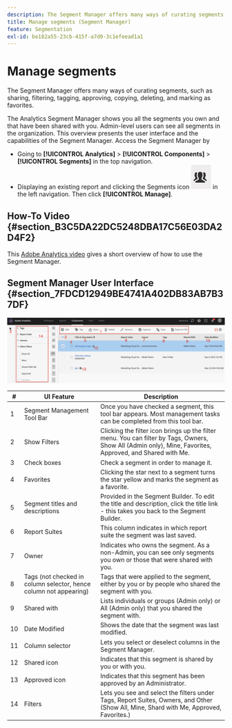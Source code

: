 ```yaml
---
description: The Segment Manager offers many ways of curating segments, such as sharing, filtering, tagging, approving, copying, deleting, and marking as favorites.
title: Manage segments (Segment Manager)
feature: Segmentation
exl-id: be182a55-23cb-415f-a7d0-3c1efeead1a1
---
```

# Manage segments

The Segment Manager offers many ways of curating segments, such as sharing, filtering, tagging, approving, copying, deleting, and marking as favorites.

The Analytics Segment Manager shows you all the segments you own and that have been shared with you. Admin-level users can see all segments in the organization. This overview presents the user interface and the capabilities of the Segment Manager. Access the Segment Manager by

* Going to **[!UICONTROL Analytics]** > **[!UICONTROL Components]** > **[!UICONTROL Segments]** in the top navigation.
* Displaying an existing report and clicking the Segments icon  ![](assets/segment_icon.png) in the left navigation. Then click **[!UICONTROL Manage]**.

## How-To Video {#section_B3C5DA22DC5248DBA17C56E03DA2D4F2}

This [Adobe Analytics video](https://experienceleague.adobe.com/docs/analytics-learn/tutorials/components/segmentation/segment-management-and-sharing.html) gives a short overview of how to use the Segment Manager.

## Segment Manager User Interface {#section_7FDCD12949BE4741A402DB83AB7B37DF}

![](assets/segment_manager_ui.png)

|  #  | UI Feature  | Description  |
|---|---|---|
|  1  | Segment Management Tool Bar  | Once you have checked a segment, this tool bar appears. Most management tasks can be completed from this tool bar.  |
|  2  | Show Filters  | Clicking the filter icon brings up the filter menu. You can filter by Tags, Owners, Show All (Admin only), Mine, Favorites, Approved, and Shared with Me.  |
|  3  | Check boxes  | Check a segment in order to manage it.  |
|  4  | Favorites  | Clicking the star next to a segment turns the star yellow and marks the segment as a favorite.  |
|  5  | Segment titles and descriptions  | Provided in the Segment Builder. To edit the title and description, click the title link - this takes you back to the Segment Builder.  |
|  6  | Report Suites  | This column indicates in which report suite the segment was last saved.  |
|  7  | Owner  | Indicates who owns the segment. As a non-Admin, you can see only segments you own or those that were shared with you.  |
|  8  | Tags (not checked in column selector, hence column not appearing)  | Tags that were applied to the segment, either by you or by people who shared the segment with you.  |
|  9  | Shared with  | Lists individuals or groups (Admin only) or All (Admin only) that you shared the segment with.  |
|  10  | Date Modified  | Shows the date that the segment was last modified.  |
|  11  | Column selector  | Lets you select or deselect columns in the Segment Manager.  |
|  12  | Shared icon  | Indicates that this segment is shared by you or with you.  |
|  13  | Approved icon  | Indicates that this segment has been approved by an Administrator.  |
|  14  | Filters  | Lets you see and select the filters under Tags, Report Suites, Owners, and Other (Show All, Mine, Shard with Me, Approved, Favorites.)  |
